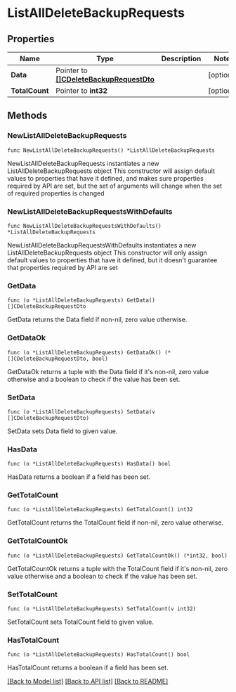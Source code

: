 # ListAllDeleteBackupRequests

## Properties

Name | Type | Description | Notes
------------ | ------------- | ------------- | -------------
**Data** | Pointer to [**[]CDeleteBackupRequestDto**](CDeleteBackupRequestDto.md) |  | [optional] 
**TotalCount** | Pointer to **int32** |  | [optional] 

## Methods

### NewListAllDeleteBackupRequests

`func NewListAllDeleteBackupRequests() *ListAllDeleteBackupRequests`

NewListAllDeleteBackupRequests instantiates a new ListAllDeleteBackupRequests object
This constructor will assign default values to properties that have it defined,
and makes sure properties required by API are set, but the set of arguments
will change when the set of required properties is changed

### NewListAllDeleteBackupRequestsWithDefaults

`func NewListAllDeleteBackupRequestsWithDefaults() *ListAllDeleteBackupRequests`

NewListAllDeleteBackupRequestsWithDefaults instantiates a new ListAllDeleteBackupRequests object
This constructor will only assign default values to properties that have it defined,
but it doesn't guarantee that properties required by API are set

### GetData

`func (o *ListAllDeleteBackupRequests) GetData() []CDeleteBackupRequestDto`

GetData returns the Data field if non-nil, zero value otherwise.

### GetDataOk

`func (o *ListAllDeleteBackupRequests) GetDataOk() (*[]CDeleteBackupRequestDto, bool)`

GetDataOk returns a tuple with the Data field if it's non-nil, zero value otherwise
and a boolean to check if the value has been set.

### SetData

`func (o *ListAllDeleteBackupRequests) SetData(v []CDeleteBackupRequestDto)`

SetData sets Data field to given value.

### HasData

`func (o *ListAllDeleteBackupRequests) HasData() bool`

HasData returns a boolean if a field has been set.

### GetTotalCount

`func (o *ListAllDeleteBackupRequests) GetTotalCount() int32`

GetTotalCount returns the TotalCount field if non-nil, zero value otherwise.

### GetTotalCountOk

`func (o *ListAllDeleteBackupRequests) GetTotalCountOk() (*int32, bool)`

GetTotalCountOk returns a tuple with the TotalCount field if it's non-nil, zero value otherwise
and a boolean to check if the value has been set.

### SetTotalCount

`func (o *ListAllDeleteBackupRequests) SetTotalCount(v int32)`

SetTotalCount sets TotalCount field to given value.

### HasTotalCount

`func (o *ListAllDeleteBackupRequests) HasTotalCount() bool`

HasTotalCount returns a boolean if a field has been set.


[[Back to Model list]](../README.md#documentation-for-models) [[Back to API list]](../README.md#documentation-for-api-endpoints) [[Back to README]](../README.md)


